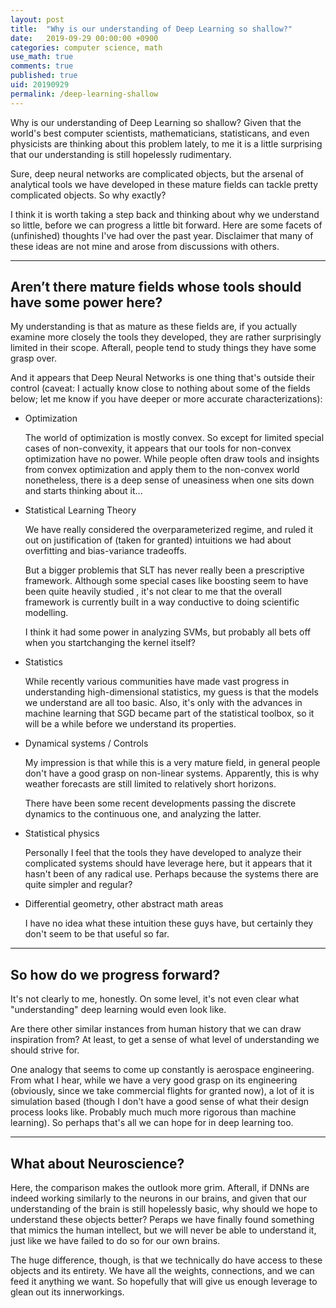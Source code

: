 ```yaml
---
layout: post
title:  "Why is our understanding of Deep Learning so shallow?"
date:   2019-09-29 00:00:00 +0900
categories: computer science, math
use_math: true
comments: true
published: true
uid: 20190929
permalink: /deep-learning-shallow
---
```


Why is our understanding of Deep Learning so shallow?
Given that the world's best computer scientists, mathematicians, statisticans, and even physicists are thinking about this problem lately,
to me it is a little surprising that our understanding is still hopelessly rudimentary. 

Sure, deep neural networks are complicated objects, but the arsenal of analytical tools we have developed in these mature fields
can tackle pretty complicated objects. So why exactly?

I think it is worth taking a step back and thinking about why we understand so little, before we can progress a little bit forward.
Here are some facets of (unfinished) thoughts I've had over the past year. Disclaimer that many of these ideas are not mine and 
arose from discussions with others.

-------

## Aren’t there mature fields whose tools should have some power here?

My understanding is that as mature as these fields are, if you actually examine more closely the tools they developed,
they are rather surprisingly limited in their scope. Afterall, people tend to study things they have some grasp over.

And it appears that Deep Neural Networks is one thing that's outside their control (caveat: I actually know close to nothing about
some of the fields below; let me know if you have deeper or more accurate characterizations):

* Optimization
  
  The world of optimization is mostly convex. So except for limited special cases of non-convexity, it appears that
  our tools for non-convex optimization have no power. While people often draw tools and insights from convex optimization and apply
  them to the non-convex world nonetheless, there is a deep sense of uneasiness when one sits down and starts thinking about it...

* Statistical Learning Theory
  
  We have really considered the overparameterized regime, and ruled it out on justification of 
  (taken for granted) intuitions we had about overfitting and bias-variance tradeoffs. 
  
  But a bigger problemis that SLT has never really been a prescriptive framework.
  Although some special cases like boosting seem to have been quite heavily studied , it's not clear to me that
  the overall framework is currently built in a way conductive to doing scientific modelling. 
  
  I think it had some power in analyzing SVMs, but probably all bets off when you startchanging the kernel itself?
        
* Statistics
  
  While recently various communities have made vast progress in understanding high-dimensional statistics, my guess is that
  the models we understand are all too basic. 
  Also, it's only with the advances in machine learning that SGD became part of the statistical toolbox,
  so it will be a while before we understand its properties.
  
* Dynamical systems / Controls
   
  My impression is that while this is a very mature field, in general people don't have a good grasp on non-linear systems.
  Apparently, this is why weather forecasts are still limited to relatively short horizons.
  
  There have been some recent developments passing the discrete dynamics to the continuous one, and analyzing the latter.
 
* Statistical physics
  
  Personally I feel that the tools they have developed to analyze their complicated systems should have leverage here, but it appears
  that it hasn't been of any radical use.
  Perhaps because the systems there are quite simpler and regular?
        
* Differential geometry, other abstract math areas
 
  I have no idea what these intuition these guys have, but certainly they don't seem to be that useful so far.

-------

## So how do we progress forward?

It's not clearly to me, honestly. 
On some level, it's not even clear what "understanding" deep learning would even look like. 

Are there other similar instances from human history that we can draw inspiration from?
At least, to get a sense of what level of understanding we should strive for.

One analogy that seems to come up constantly is aerospace engineering. 
From what I hear, while we have a very good grasp on its engineering (obviously, since we take commercial flights for granted now), 
a lot of it is simulation based (though I don't have a good sense of what their design process looks like. Probably much much more rigorous than machine learning). So perhaps that's all we can hope for in deep learning too.

-------

## What about Neuroscience?

Here, the comparison makes the outlook more grim.
Afterall, if DNNs are indeed working similarly to the neurons in our brains, and given that our understanding of
the brain is still hopelessly basic, why should we hope to understand these objects better?
Peraps we have finally found something that mimics the human intellect, but we will never be able to understand it, just like
we have failed to do so for our own brains.

The huge difference, though, is that we technically do have access to these objects and its entirety.
We have all the weights, connections, and we can feed it anything we want. So hopefully that will give us enough
leverage to glean out its innerworkings.

